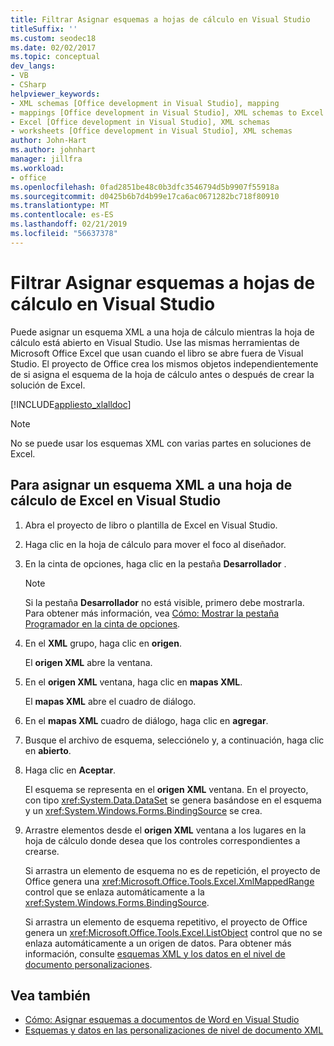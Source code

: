 ```yaml
---
title: Filtrar Asignar esquemas a hojas de cálculo en Visual Studio
titleSuffix: ''
ms.custom: seodec18
ms.date: 02/02/2017
ms.topic: conceptual
dev_langs:
- VB
- CSharp
helpviewer_keywords:
- XML schemas [Office development in Visual Studio], mapping
- mappings [Office development in Visual Studio], XML schemas to Excel worksheets
- Excel [Office development in Visual Studio], XML schemas
- worksheets [Office development in Visual Studio], XML schemas
author: John-Hart
ms.author: johnhart
manager: jillfra
ms.workload:
- office
ms.openlocfilehash: 0fad2851be48c0b3dfc3546794d5b9907f55918a
ms.sourcegitcommit: d0425b6b7d4b99e17ca6ac0671282bc718f80910
ms.translationtype: MT
ms.contentlocale: es-ES
ms.lasthandoff: 02/21/2019
ms.locfileid: "56637378"
---
```

# <a name="how-to-map-schemas-to-worksheets-inside-visual-studio"></a>Filtrar Asignar esquemas a hojas de cálculo en Visual Studio
  Puede asignar un esquema XML a una hoja de cálculo mientras la hoja de cálculo está abierto en Visual Studio. Use las mismas herramientas de Microsoft Office Excel que usan cuando el libro se abre fuera de Visual Studio. El proyecto de Office crea los mismos objetos independientemente de si asigna el esquema de la hoja de cálculo antes o después de crear la solución de Excel.

 [!INCLUDE[appliesto_xlalldoc](../vsto/includes/appliesto-xlalldoc-md.md)]

> [!NOTE]
>  No se puede usar los esquemas XML con varias partes en soluciones de Excel.

## <a name="to-map-an-xml-schema-to-an-excel-worksheet-in-visual-studio"></a>Para asignar un esquema XML a una hoja de cálculo de Excel en Visual Studio

1.  Abra el proyecto de libro o plantilla de Excel en Visual Studio.

2.  Haga clic en la hoja de cálculo para mover el foco al diseñador.

3.  En la cinta de opciones, haga clic en la pestaña **Desarrollador** .

    > [!NOTE]
    >  Si la pestaña **Desarrollador** no está visible, primero debe mostrarla. Para obtener más información, vea [Cómo: Mostrar la pestaña Programador en la cinta de opciones](../vsto/how-to-show-the-developer-tab-on-the-ribbon.md).

4.  En el **XML** grupo, haga clic en **origen**.

     El **origen XML** abre la ventana.

5.  En el **origen XML** ventana, haga clic en **mapas XML**.

     El **mapas XML** abre el cuadro de diálogo.

6.  En el **mapas XML** cuadro de diálogo, haga clic en **agregar**.

7.  Busque el archivo de esquema, selecciónelo y, a continuación, haga clic en **abierto**.

8.  Haga clic en **Aceptar**.

     El esquema se representa en el **origen XML** ventana. En el proyecto, con tipo <xref:System.Data.DataSet> se genera basándose en el esquema y un <xref:System.Windows.Forms.BindingSource> se crea.

9. Arrastre elementos desde el **origen XML** ventana a los lugares en la hoja de cálculo donde desea que los controles correspondientes a crearse.

     Si arrastra un elemento de esquema no es de repetición, el proyecto de Office genera una <xref:Microsoft.Office.Tools.Excel.XmlMappedRange> control que se enlaza automáticamente a la <xref:System.Windows.Forms.BindingSource>.

     Si arrastra un elemento de esquema repetitivo, el proyecto de Office genera un <xref:Microsoft.Office.Tools.Excel.ListObject> control que no se enlaza automáticamente a un origen de datos. Para obtener más información, consulte [esquemas XML y los datos en el nivel de documento personalizaciones](../vsto/xml-schemas-and-data-in-document-level-customizations.md).

## <a name="see-also"></a>Vea también
- [Cómo: Asignar esquemas a documentos de Word en Visual Studio](../vsto/how-to-map-schemas-to-word-documents-inside-visual-studio.md)
- [Esquemas y datos en las personalizaciones de nivel de documento XML](../vsto/xml-schemas-and-data-in-document-level-customizations.md)

